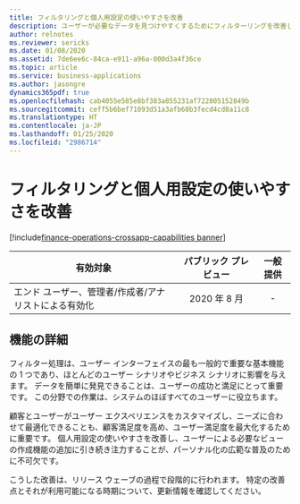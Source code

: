 ```yaml
---
title: フィルタリングと個人用設定の使いやすさを改善
description: ユーザーが必要なデータを見つけやすくするためにフィルターリングを改善し、個人用設定を強化して、顧客とユーザーがカスタマイズおよび最適化されたユーザー エクスペリエンスを作成できるように引き続き作業が進められています。
author: relnotes
ms.reviewer: sericks
ms.date: 01/08/2020
ms.assetid: 7de6ee6c-84ca-e911-a96a-000d3a4f36ce
ms.topic: article
ms.service: business-applications
ms.author: jasongre
dynamics365pdf: true
ms.openlocfilehash: cab4055e585e8bf383a855231af722805152849b
ms.sourcegitcommit: ceff5b6bef71093d51a3afb60b3fecd4cd8a11c8
ms.translationtype: HT
ms.contentlocale: ja-JP
ms.lasthandoff: 01/25/2020
ms.locfileid: "2986714"
---
```

# <a name="usability-improvements-for-filtering-and-personalization"></a>フィルタリングと個人用設定の使いやすさを改善
[!include[finance-operations-crossapp-capabilities banner](../includes/finance-operations-crossapp-capabilities.md)]

| 有効対象    |  パブリック プレビュー | 一般提供 | 
| ---------- | :----------: |:----------: |
|エンド ユーザー、管理者/作成者/アナリストによる有効化|2020 年 8 月| -|






## <a name="feature-details"></a>機能の詳細
<!--feature detail start -->
フィルター処理は、ユーザー インターフェイスの最も一般的で重要な基本機能の 1 つであり、ほとんどのユーザー シナリオやビジネス シナリオに影響を与えます。 データを簡単に発見できることは、ユーザーの成功と満足にとって重要です。 この分野での作業は、システムのほぼすべてのユーザーに役立ちます。 

顧客とユーザーがユーザー エクスペリエンスをカスタマイズし、ニーズに合わせて最適化できることも、顧客満足度を高め、ユーザー満足度を最大化するために重要です。 個人用設定の使いやすさを改善し、ユーザーによる必要なビューの作成機能の追加に引き続き注力することが、パーソナル化の広範な普及のために不可欠です。 

こうした改善は、リリース ウェーブの過程で段階的に行われます。 特定の改善点とそれが利用可能になる時期について、更新情報を確認してください。  
<!--feature detail end -->









